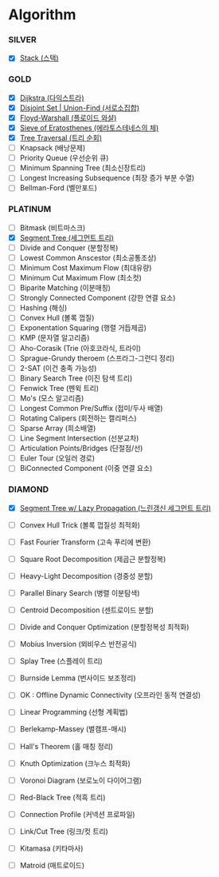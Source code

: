 # Algorithm

### SILVER
- [X] [Stack (스택)][stack]
### GOLD
- [X] [Dijkstra (다익스트라)][dijkstra]
- [X] [Disjoint Set | Union-Find (서로소집합)][union_find]
- [X] [Floyd-Warshall (플로이드 와샬)][floyd_warshall]
- [X] [Sieve of Eratosthenes (에라토스테네스의 체)][Sieve_of_Eratosthenes]
- [X] [Tree Traversal (트리 순회)][Tree_Traversal]
- [ ] Knapsack (배낭문제)
- [ ] Priority Queue (우선순위 큐)
- [ ] Minimum Spanning Tree (최소신장트리)
- [ ] Longest Increasing Subsequence (최장 증가 부분 수열)
- [ ] Bellman-Ford (벨만포드)
### PLATINUM
- [ ] Bitmask (비트마스크)
- [X] [Segment Tree (세그먼트 트리)][segment_tree]
- [ ] Divide and Conquer (분할정복)
- [ ] Lowest Common Anscestor (최소공통조상)
- [ ] Minimum Cost Maximum Flow (최대유량)
- [ ] Minimum Cut Maximum Flow (최소컷)
- [ ] Biparite Matching (이분매칭)
- [ ] Strongly Connected Component (강한 연결 요소)
- [ ] Hashing (해싱)
- [ ] Convex Hull (볼록 껍질)
- [ ] Exponentation Squaring (행렬 거듭제곱)
- [ ] KMP (문자열 알고리즘)
- [ ] Aho-Corasik (Trie (아호코라식, 트라이)
- [ ] Sprague-Grundy theroem (스프라그-그런디 정리)
- [ ] 2-SAT (이건 충족 가능성)
- [ ] Binary Search Tree (이진 탐색 트리)
- [ ] Fenwick Tree (펜윅 트리)
- [ ] Mo's (모스 알고리즘)
- [ ] Longest Common Pre/Suffix (접미/두사 배열)
- [ ] Rotating Calipers (회전하는 캘리퍼스)
- [ ] Sparse Array (희소배열)
- [ ] Line Segment Intersection (선분교차)
- [ ] Articulation Points/Bridges (단절점/선)
- [ ]  Euler Tour (오일러 경로)
- [ ] BiConnected Component (이중 연결 요소)
### DIAMOND
- [X] [Segment Tree w/ Lazy Propagation (느린갱신 세그먼트 트리)][lazy_propagation]
- [ ] Convex Hull Trick (볼록 껍질성 최적화)
- [ ] Fast Fourier Transform (고속 푸리에 변환)
- [ ] Square Root Decomposition (제곱근 분할정복)
- [ ] Heavy-Light Decomposition (경중성 분할)
- [ ] Parallel Binary Search (병렬 이분탐색)
- [ ] Centroid Decomposition (센트로이드 분할)
- [ ] Divide and Conquer Optimization (분할정복성 최적화)
- [ ] Mobius Inversion (뫼비우스 반전공식)
- [ ] Splay Tree (스플레이 트리)
- [ ] Burnside Lemma (번사이드 보조정리)
- [ ] OK : Offline Dynamic Connectivity (오프라인 동적 연결성)
- [ ] Linear Programming (선형 계획법)
- [ ] Berlekamp-Massey (벌캠프-매시)
- [ ] Hall's Theorem (홀 매칭 정리)
- [ ] Knuth Optimization (크누스 최적화)
- [ ] Voronoi Diagram (보로노이 다이어그램)
- [ ] Red-Black Tree (적흑 트리)
- [ ] Connection Profile (커넥션 프로파일)
- [ ] Link/Cut Tree (링크/컷 트리)
- [ ] Kitamasa (키타마사)
- [ ] Matroid (매트로이드)


[dijkstra]: https://github.com/jiho5993/Algorithm/blob/master/dijkstra/dijkstra.cpp
[union_find]: https://github.com/jiho5993/Algorithm/blob/master/Union-Find/Union_Find.cpp
[segment_tree]: https://github.com/jiho5993/Algorithm/blob/master/Segment%20Tree/SegmentTree.cpp
[lazy_propagation]: https://github.com/jiho5993/Algorithm/blob/master/Segment%20Tree/lazy_propagation.cpp
[floyd_warshall]: https://github.com/jiho5993/Algorithm/blob/master/Floyd%20Warshall/Floyd_Warshall.cpp
[Sieve_of_Eratosthenes]: https://github.com/jiho5993/Algorithm/blob/master/Sieve%20of%20Eratosthenes/eratos.cpp
[Tree_Traversal]: https://github.com/jiho5993/Algorithm/blob/master/Tree%20Traversal/Tree_Traversal.cpp
[stack]: https://github.com/jiho5993/Algorithm/blob/master/Stack/Stack.cpp